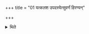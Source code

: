 +++
title = "01 यत्कलश उपदस्येत्सुवर्णं हिरण्यन्"

+++

<details><summary>थिते</summary>

यत्कलश उपदस्येत्सुवर्णं हिरण्यं द्वेधा विच्छिद्याधमन्तर्धायापोऽवनीय पयोऽभ्यवनयेत् । अर्धमभ्युन्नायं ग्रहैः प्रचरेयुः १
</details>
